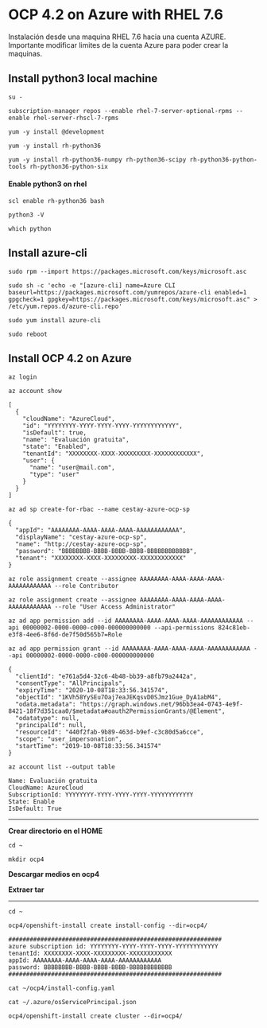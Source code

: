# OCP 4.2 on Azure with RHEL 7.6
Instalación desde una maquina RHEL 7.6 hacia una cuenta AZURE. 
Importante modificar limites de la cuenta Azure para poder crear la maquinas.

## Install python3 local machine ##
`su -`

`subscription-manager repos --enable rhel-7-server-optional-rpms --enable rhel-server-rhscl-7-rpms`

`yum -y install @development`

`yum -y install rh-python36`

`yum -y install rh-python36-numpy rh-python36-scipy rh-python36-python-tools rh-python36-python-six`


#### Enable python3 on rhel
`scl enable rh-python36 bash`

`python3 -V`

`which python`


## Install azure-cli ##
`sudo rpm --import https://packages.microsoft.com/keys/microsoft.asc`

`sudo sh -c 'echo -e "[azure-cli]
name=Azure CLI
baseurl=https://packages.microsoft.com/yumrepos/azure-cli
enabled=1
gpgcheck=1
gpgkey=https://packages.microsoft.com/keys/microsoft.asc" > /etc/yum.repos.d/azure-cli.repo'`

`sudo yum install azure-cli`

`sudo reboot`


## Install OCP 4.2 on Azure ##

`az login`

`az account show`

    [
      {
        "cloudName": "AzureCloud",
        "id": "YYYYYYYY-YYYY-YYYY-YYYY-YYYYYYYYYYYY",
        "isDefault": true,
        "name": "Evaluación gratuita",
        "state": "Enabled",
        "tenantId": "XXXXXXXX-XXXX-XXXXXXXXX-XXXXXXXXXXXX",
        "user": {
          "name": "user@mail.com",
          "type": "user"
        }
      }
    ]


`az ad sp create-for-rbac --name cestay-azure-ocp-sp`


    {
      "appId": "AAAAAAAA-AAAA-AAAA-AAAA-AAAAAAAAAAAA",
      "displayName": "cestay-azure-ocp-sp",
      "name": "http://cestay-azure-ocp-sp",
      "password": "BBBBBBBB-BBBB-BBBB-BBBB-BBBBBBBBBBBB",
      "tenant": "XXXXXXXX-XXXX-XXXXXXXXX-XXXXXXXXXXXX"
    }

`az role assignment create --assignee AAAAAAAA-AAAA-AAAA-AAAA-AAAAAAAAAAAA --role Contributor`

`az role assignment create --assignee AAAAAAAA-AAAA-AAAA-AAAA-AAAAAAAAAAAA --role "User Access Administrator"`

`az ad app permission add --id AAAAAAAA-AAAA-AAAA-AAAA-AAAAAAAAAAAA --api 00000002-0000-0000-c000-000000000000 --api-permissions 824c81eb-e3f8-4ee6-8f6d-de7f50d565b7=Role`

`az ad app permission grant --id AAAAAAAA-AAAA-AAAA-AAAA-AAAAAAAAAAAA --api 00000002-0000-0000-c000-000000000000`

    {
      "clientId": "e761a5d4-32c6-4b48-bb39-a8fb79a2442a", 
      "consentType": "AllPrincipals",
      "expiryTime": "2020-10-08T18:33:56.341574",
      "objectId": "1KVh58YySEu7Oaj7eaJEKqsvD0SJmz1Gue_DyA1abM4",
      "odata.metadata": "https://graph.windows.net/96bb3ea4-0743-4e9f-8421-18f7d351caa0/$metadata#oauth2PermissionGrants/@Element",
      "odatatype": null,
      "principalId": null,
      "resourceId": "440f2fab-9b89-463d-b9ef-c3c80d5a6cce",
      "scope": "user_impersonation",
      "startTime": "2019-10-08T18:33:56.341574"
    }


`az account list --output table`

    Name: Evaluación gratuita
    CloudName: AzureCloud
    SubscriptionId: YYYYYYYY-YYYY-YYYY-YYYY-YYYYYYYYYYYY
    State: Enable
    IsDefault: True


------------


**Crear directorio en el HOME**

`cd ~`

`mkdir ocp4`

**Descargar medios en ocp4**

**Extraer tar**

------------

`cd ~`

`ocp4/openshift-install create install-config --dir=ocp4/`

    ############################################################
    azure subscription id: YYYYYYYY-YYYY-YYYY-YYYY-YYYYYYYYYYYY
    tenantId: XXXXXXXX-XXXX-XXXXXXXXX-XXXXXXXXXXXX
    appId: AAAAAAAA-AAAA-AAAA-AAAA-AAAAAAAAAAAA
    password: BBBBBBBB-BBBB-BBBB-BBBB-BBBBBBBBBBBB
    ############################################################


`cat ~/ocp4/install-config.yaml`

`cat ~/.azure/osServicePrincipal.json`

`ocp4/openshift-install create cluster --dir=ocp4/`



